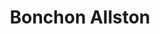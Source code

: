 ---
layout: place
title: "Bonchon Allston"
permalink: /massachusetts/allston/bonchon-allston.html
stateAbbr: MA
stateName: Massachusetts
cityName: Allston
place_id: ChIJE1yxCcV544kRT4VT4R6rHzM
photos:
  - name: >-
      places/ChIJE1yxCcV544kRT4VT4R6rHzM/photos/AeeoHcI_EnUPyTFBs5OUfx6quF6GUwMRfvf2VtkysySZIWZwRgwoVAxUG2sNWI3yhBd_53M7BQ_L-GfVm4FTHsYLZawNPi5J9JLwNZa6Qbp6QjznRFNHxya4aMEccr4GHzeQP6-HRMfzw_3_Ws16AQsOaAAywQ4Z6emw3ZzrY_Vne5lwKvuCNc7apuI0sGrANaaC1RW3Dm8nsmam18Q_PEtudybndRL962JTxDV3kyX2Eob0ZyyqOjdanPEOg8T4xUTdiEpOvnZJ9IlarIM4PkiF0TGWHsKjrwg6KO5ETTcwYoL3-A-b5FN-8YZyKzQVqzUgDS5IPsPVevuMsU26d-csdONCeQA_qzF7ITyg2xmzhcyBuolgQzfVvgbxt5gkn91ejV7MTA0HdzbxD1fGNmY-5CXYYZt7N4UV-3-Ubxy0yysZug
    widthPx: 2605
    heightPx: 2605
    authorAttributions:
      - displayName: Anthony Craig Evans
        uri: https://maps.google.com/maps/contrib/111555170240291436349
        photoUri: >-
          https://lh3.googleusercontent.com/a-/ALV-UjX-XneKXV41wkB6pC7zTp1_1wwmSAojXNxQ40bPzlA88Bsa34kYlg=s100-p-k-no-mo
    flagContentUri: >-
      https://www.google.com/local/imagery/report/?cb_client=maps_api_places.places_api&image_key=!1e10!2sCIHM0ogKEICAgICEh9eOTw&hl=en-US
    googleMapsUri: >-
      https://www.google.com/maps/place//data=!3m4!1e2!3m2!1sCIHM0ogKEICAgICEh9eOTw!2e10!4m2!3m1!1s0x89e379c509b15c13:0x331fab1ee153854f
  - name: >-
      places/ChIJE1yxCcV544kRT4VT4R6rHzM/photos/AeeoHcIxE7RhHt3ccWgT7wfLt8ZHfgwztO6uV3uVtSDn_FJ_8BjT_RAQDi8oC-5yFp8RqZJYpvXubh2Q8tfpiAxJ9DxmENXjQYSWdcdVHcI_CrxXDqo1r2INJlybX-pfXM11gzdNp4_bH8b6nU6LqCO3bpPeWSZt7TE_DQhjcA3Q6miaZa9Eq7K2mk2AgcWcaSRAr1SkctgyzqXxgDJI-CDhjwtOgM0sA1iQ_33xRw37_LKXbt82JiXmFZlYCzQIqxD4u9ZKVyMOyPjYDHbScByCSXC94f4NEmaIrLcmIrBhj1s_Ig
    widthPx: 800
    heightPx: 800
    authorAttributions:
      - displayName: Bonchon Allston
        uri: https://maps.google.com/maps/contrib/103173792903579337138
        photoUri: >-
          https://lh3.googleusercontent.com/a-/ALV-UjVDWMNDcm8eEsz8zvaDb7kvgX0thwhDbXSWh5aLq9LoAyClJ5ZL=s100-p-k-no-mo
    flagContentUri: >-
      https://www.google.com/local/imagery/report/?cb_client=maps_api_places.places_api&image_key=!1e10!2sAF1QipPLzIU16X1I8sSecoI2q-Q0wdtzI-XUwVPJDory&hl=en-US
    googleMapsUri: >-
      https://www.google.com/maps/place//data=!3m4!1e2!3m2!1sAF1QipPLzIU16X1I8sSecoI2q-Q0wdtzI-XUwVPJDory!2e10!4m2!3m1!1s0x89e379c509b15c13:0x331fab1ee153854f
  - name: >-
      places/ChIJE1yxCcV544kRT4VT4R6rHzM/photos/AeeoHcIJlzOxv1t8Jp-sUFfl7KiLrOtcMWt6SMJEo6ZwrMKfpxDeZVVh7g5crPDp9vDqoO_ty0wmy3zZvrjHGrOKK8BGs0ZIJCAgeMOFjuaXLF3lUiIeEG5ntBa3S4tCPPnI2ssuplRn6y-F3MpX1g3jg9PQaENxrtPjcoPjEq4hzOMz62KF8pe2E2Nk_JhvQ6miPknDxKZKXBZCfJcqHrCsqPvbrtDxRQILP52B3PqbeD3SrGll71NSL8fpx5k2UF4xSNoGzO_xnWabQVSQ1OG3TrfG6ceYN4xG6dmep-YSIBf92Q
    widthPx: 1232
    heightPx: 693
    authorAttributions:
      - displayName: Bonchon Allston
        uri: https://maps.google.com/maps/contrib/103173792903579337138
        photoUri: >-
          https://lh3.googleusercontent.com/a-/ALV-UjVDWMNDcm8eEsz8zvaDb7kvgX0thwhDbXSWh5aLq9LoAyClJ5ZL=s100-p-k-no-mo
    flagContentUri: >-
      https://www.google.com/local/imagery/report/?cb_client=maps_api_places.places_api&image_key=!1e10!2sAF1QipNov2Xbe04sVwHmxKHYXpVkPG8qvCLOOT0UK4gS&hl=en-US
    googleMapsUri: >-
      https://www.google.com/maps/place//data=!3m4!1e2!3m2!1sAF1QipNov2Xbe04sVwHmxKHYXpVkPG8qvCLOOT0UK4gS!2e10!4m2!3m1!1s0x89e379c509b15c13:0x331fab1ee153854f
  - name: >-
      places/ChIJE1yxCcV544kRT4VT4R6rHzM/photos/AeeoHcLNyyv3prI5MaIlhpfucQxEARrzt8StnbYjrgN6beukiDZp2d0XvR1bZeR0us-DQQF0R0WW7w8_-MYg5KX5vGWP3NWqwS-To7LoAZX7WEmwNuAGhhrsWx0lsT0ItkiAICZOsOgUUmzowN0mrfON2oadylbP6Id2ybZ180GAO-plTl8Um6Y2STKZf2bjIxWfdRJVE2SYRB0m9Rum8r4dT6jlalXeqI9HzItDAr-rPyJCIizvukjthBmL-L5OOcAJ9x54iZDUIMY4WQd-MbA901dTK0HwfvdlxFLDjEujPebZW7ppLPBxO1iY8hLyTzxpYDK4LmELBTnCUxtCW71kUCrpOwpkDccfPSKvLlFH3Ka-qSdnR7D1hhiVyJ2KBGf8cHkl-XsPvAAUBu3pwoecXoQuxiohYzAQ_LKYMh5He-KBJfAv
    widthPx: 4031
    heightPx: 2381
    authorAttributions:
      - displayName: Khuong Nguyen
        uri: https://maps.google.com/maps/contrib/105917761980590445570
        photoUri: >-
          https://lh3.googleusercontent.com/a-/ALV-UjV0asrIr2_HijrIEX-0tw2AG3PkLa7wEvY_JUUTZhvzps1voTxl=s100-p-k-no-mo
    flagContentUri: >-
      https://www.google.com/local/imagery/report/?cb_client=maps_api_places.places_api&image_key=!1e10!2sCIHM0ogKEICAgICvgsTP2AE&hl=en-US
    googleMapsUri: >-
      https://www.google.com/maps/place//data=!3m4!1e2!3m2!1sCIHM0ogKEICAgICvgsTP2AE!2e10!4m2!3m1!1s0x89e379c509b15c13:0x331fab1ee153854f
  - name: >-
      places/ChIJE1yxCcV544kRT4VT4R6rHzM/photos/AeeoHcLqm2dPhmlAoiWudtDQd6dkYXSadPJz_kNmtu7HwTwv2c0i3YML3TEJjX1VRSuiMmVPqwFPuy_rLjkyl_ghf1PNr50AAkrbMqTYhkFwgIk6vivWEb6E3sRlAoeI7OJkvqgIdkhcSDDtqBiWhJopDAtF2rqvgndPtBmHQOCKeXN7CFqkcE-_k0s8FXvyn78E8SLzGnUJUdllctMMcNzEaX5Ksd_W5r66QFLREWm65pI3Of47H4wFgepkvu4LXLLTMuDtNNH-45ooN2wxVUvteHObSC8hzQFrEzTWQzKisnb13g
    widthPx: 800
    heightPx: 800
    authorAttributions:
      - displayName: Bonchon Allston
        uri: https://maps.google.com/maps/contrib/103173792903579337138
        photoUri: >-
          https://lh3.googleusercontent.com/a-/ALV-UjVDWMNDcm8eEsz8zvaDb7kvgX0thwhDbXSWh5aLq9LoAyClJ5ZL=s100-p-k-no-mo
    flagContentUri: >-
      https://www.google.com/local/imagery/report/?cb_client=maps_api_places.places_api&image_key=!1e10!2sAF1QipMNkC7MtEsKgFT1b3jCFlc7ITTlpRYpFx861GVy&hl=en-US
    googleMapsUri: >-
      https://www.google.com/maps/place//data=!3m4!1e2!3m2!1sAF1QipMNkC7MtEsKgFT1b3jCFlc7ITTlpRYpFx861GVy!2e10!4m2!3m1!1s0x89e379c509b15c13:0x331fab1ee153854f
  - name: >-
      places/ChIJE1yxCcV544kRT4VT4R6rHzM/photos/AeeoHcLEvxSVfZpCLn6XwxTk_CfFiMTv3AsaJJdkEW5_MzMpcjSvDsTtlLXhW3Yqjdcp5Y5r0pwF0zLU_pqTkPRhQDuOhaBINYk_RIHJday3WQNt5PDNHLUkbanMkikwvfTcQdhsNY22XCnNrC6XIfFm2eij72T-YpD4qPyg4atiU69nZCUsBnxzO72mHIUtBsUuSnaThRhcmzMQAo9RbCyluEISyccUZpco_qDW_PFMUuJg7z1qm_mRwnRF6ocjruAaPCXtL-sYswrTD0NNeIcJZkln7RhBK3BzOY6zFOufnWKsNbuK2sRen9yNNM0YvlXb29dP00VBN9zROCHZuySdnhfbdb3_9zttmIQ-flNIWf-nxTusQN-ec7Dn1J7irLNUiuJPX5Obeg66U8uiZidzYA6531nCRSjPeFKALumqXec
    widthPx: 3024
    heightPx: 4032
    authorAttributions:
      - displayName: Vishrut Sundararajan
        uri: https://maps.google.com/maps/contrib/110013143748973081905
        photoUri: >-
          https://lh3.googleusercontent.com/a-/ALV-UjWLCIqj8D9IFqv-_LrY0m835L_Ty5QYsrChzjuGY7zJDN7B0VEtsg=s100-p-k-no-mo
    flagContentUri: >-
      https://www.google.com/local/imagery/report/?cb_client=maps_api_places.places_api&image_key=!1e10!2sCIHM0ogKEICAgIC-hJXBUQ&hl=en-US
    googleMapsUri: >-
      https://www.google.com/maps/place//data=!3m4!1e2!3m2!1sCIHM0ogKEICAgIC-hJXBUQ!2e10!4m2!3m1!1s0x89e379c509b15c13:0x331fab1ee153854f
  - name: >-
      places/ChIJE1yxCcV544kRT4VT4R6rHzM/photos/AeeoHcIZ-Fp9WF8E0oWTLhUjLHXYyQgjQuJPjdfS-FD7F5Wig9R-8uBHCPiw_gDp38Mcdk8rJs2U1GOz38EqRst_-gPu76s37GK9VRM7WirwcmdCtHsotLlcuDn0lRnN7Vs4UU4J1Lg0Hj_1xrU2MBZ7ulSEuN0Zvj3hFGs_IjDzlmtufJ6-eovOUIF-xKH02stEwVsI7V4D86Xybu10m0jfi3okNkR2GHQravxXrVStdQeaKKzGf_4aEfM0TV6lh4HU7qOcAX1CLMBvzlGj1y5INCUiIy1zzlso2VV-oWFUJaHApd0tkGELAzibDl39gryXY0PqqLB4hHmORkC-MI3i1HLO-1_H6jJ8wVGnUUnvhwQj-tTIvqiKScyqnFF2CytzLuD4KBzdLAgNUWUDoOdfaMI5NdKyy1IPKLXUqLM1V63K-eT0
    widthPx: 4032
    heightPx: 3024
    authorAttributions:
      - displayName: bgui
        uri: https://maps.google.com/maps/contrib/106841274729594116731
        photoUri: >-
          https://lh3.googleusercontent.com/a/ACg8ocJwS-ULpWYgICcnl7ScB2jQrL_irdb79V7tkTUnrfnKF6zqxy0p=s100-p-k-no-mo
    flagContentUri: >-
      https://www.google.com/local/imagery/report/?cb_client=maps_api_places.places_api&image_key=!1e10!2sCIHM0ogKEICAgICGxo_UzgE&hl=en-US
    googleMapsUri: >-
      https://www.google.com/maps/place//data=!3m4!1e2!3m2!1sCIHM0ogKEICAgICGxo_UzgE!2e10!4m2!3m1!1s0x89e379c509b15c13:0x331fab1ee153854f
  - name: >-
      places/ChIJE1yxCcV544kRT4VT4R6rHzM/photos/AeeoHcI03rPc0I2bFpVatM1Fn8jP3-MGCuZB4Q_5EGiyrdMh8L6LEb-Xoj22uqDzYJG5Z1y4MAADixnmdA3XOZS_6tKX93Pl2rFZQzVJtZF77tY4OUVsr7BwsLJxViTM6aZWo_-qnwicua6Ff8MQWjffwaq0lkKbxo6S2rSZCYnytt4PLdB3i53L5TxDAgGqg2LN-6c3fK1oCi0UTeTO1_aqVMOdzsqKdQ_aYDyFXXRB66jvJtzDkD4D7uv19YokTX89yhKUgqY39lpaa1l-OJybO36poo-AxLK3WHdQV9do8fKtug
    widthPx: 800
    heightPx: 800
    authorAttributions:
      - displayName: Bonchon Allston
        uri: https://maps.google.com/maps/contrib/103173792903579337138
        photoUri: >-
          https://lh3.googleusercontent.com/a-/ALV-UjVDWMNDcm8eEsz8zvaDb7kvgX0thwhDbXSWh5aLq9LoAyClJ5ZL=s100-p-k-no-mo
    flagContentUri: >-
      https://www.google.com/local/imagery/report/?cb_client=maps_api_places.places_api&image_key=!1e10!2sAF1QipNr1rogCfAlSwP6xuaBtwVjgSoHHvKbHIhGTdDi&hl=en-US
    googleMapsUri: >-
      https://www.google.com/maps/place//data=!3m4!1e2!3m2!1sAF1QipNr1rogCfAlSwP6xuaBtwVjgSoHHvKbHIhGTdDi!2e10!4m2!3m1!1s0x89e379c509b15c13:0x331fab1ee153854f
  - name: >-
      places/ChIJE1yxCcV544kRT4VT4R6rHzM/photos/AeeoHcLT3qquaoJjEnssyGoxHlOzAJy6tiaeiOXrBAiX8mhkQainv3kkhIUTE0-_MsdWIs9S1prX9Ux7wE_Cx2taY5LjkWypkuySb6oOgEuxBzTpT2YLqk0RyBdP3pmp0KCF32cwOAKTqLSnUWgfqqXqPsfosoLs5f_DamvOw_exlLOMMttp0PomCQzhQMbgtSjuVrs5k5gCfprDxw-mz6guOESDPjONGLHfW9Sf0ikde4MEHz1C0y-i57QkiYEhfbB-QkjI-3MdwivAcQBhNEW0535yffbzQih7iKenK-VgNPSZwYYrqhrTGOSuxWqtGl9LvSUuQm1NWTehUyqDyCFARi6f7p-hSBdiUgFwPK3CQhaGSZEuv2gVlOcp9Fw_fuKQPnDHhu2zOc1Ba3HmFuiFfiTmSy4sHDkJDQKrXVIOUdXvqg
    widthPx: 3024
    heightPx: 4032
    authorAttributions:
      - displayName: Khloe Nguyen
        uri: https://maps.google.com/maps/contrib/105586168544127263728
        photoUri: >-
          https://lh3.googleusercontent.com/a-/ALV-UjVymLss1xRYvyvbjqjPrNAYqUwRo8MUrXngYsxnOGnGiIJuxWAT=s100-p-k-no-mo
    flagContentUri: >-
      https://www.google.com/local/imagery/report/?cb_client=maps_api_places.places_api&image_key=!1e10!2sCIHM0ogKEICAgICstcrnLg&hl=en-US
    googleMapsUri: >-
      https://www.google.com/maps/place//data=!3m4!1e2!3m2!1sCIHM0ogKEICAgICstcrnLg!2e10!4m2!3m1!1s0x89e379c509b15c13:0x331fab1ee153854f
  - name: >-
      places/ChIJE1yxCcV544kRT4VT4R6rHzM/photos/AeeoHcIrBTRU51CLvFrZN310O36z7lPb8LUmEVOoDH9xUKslwWhpR6W7fsTBZyTRxEbnI0PEeNQa9n-OK6iLQYqI83DT3M0iOW7B-2wMNj3X4qMgTytIdAyDDjcNiYx8YCmCSVrX6Vy_A_2PZsZHxPNYg7xBZYTrv0-HUqAMWTLxIGeg8u4w9SXDeD9TNlTVzuQizVSBuDu32-eKqCuFmPedWMDmNopjOTWMgNlGzEXH-cm6y8YEATFZ37Qergyf2BrSvSSDM62jfc3C5rs_MKClS4v1Aehvwyp9Z85_x6Y02_mqqw
    widthPx: 800
    heightPx: 800
    authorAttributions:
      - displayName: Bonchon Allston
        uri: https://maps.google.com/maps/contrib/103173792903579337138
        photoUri: >-
          https://lh3.googleusercontent.com/a-/ALV-UjVDWMNDcm8eEsz8zvaDb7kvgX0thwhDbXSWh5aLq9LoAyClJ5ZL=s100-p-k-no-mo
    flagContentUri: >-
      https://www.google.com/local/imagery/report/?cb_client=maps_api_places.places_api&image_key=!1e10!2sAF1QipPpPcio6hVRtnn6KRKvjx7COLfJoj-Xe0uXfuIX&hl=en-US
    googleMapsUri: >-
      https://www.google.com/maps/place//data=!3m4!1e2!3m2!1sAF1QipPpPcio6hVRtnn6KRKvjx7COLfJoj-Xe0uXfuIX!2e10!4m2!3m1!1s0x89e379c509b15c13:0x331fab1ee153854f
address: 123 Brighton Ave, Allston, MA 02134, USA
street: 123 Brighton Ave
city: Allston
state: MA
zip: '02134'
country: USA
neighborhood: Allston
latitude: '42.353009'
longitude: '-71.130889'
accessibility_options:
  wheelchairAccessibleParking: false
  wheelchairAccessibleEntrance: true
  wheelchairAccessibleRestroom: true
  wheelchairAccessibleSeating: true
business_status: OPERATIONAL
name: Bonchon Allston
google_maps_links:
  directionsUri: >-
    https://www.google.com/maps/dir//''/data=!4m7!4m6!1m1!4e2!1m2!1m1!1s0x89e379c509b15c13:0x331fab1ee153854f!3e0
  placeUri: https://maps.google.com/?cid=3683851169330070863
  writeAReviewUri: >-
    https://www.google.com/maps/place//data=!4m3!3m2!1s0x89e379c509b15c13:0x331fab1ee153854f!12e1
  reviewsUri: >-
    https://www.google.com/maps/place//data=!4m4!3m3!1s0x89e379c509b15c13:0x331fab1ee153854f!9m1!1b1
  photosUri: >-
    https://www.google.com/maps/place//data=!4m3!3m2!1s0x89e379c509b15c13:0x331fab1ee153854f!10e5
primary_type: Asian Restaurant
opening_hours:
  regular: null
  current: null
secondary_opening_hours:
  regular:
    weekdayDescriptions: null
    type: null
  current:
    weekdayDescriptions: null
    type: null
phone: (617) 254-8888
price_level: PRICE_LEVEL_MODERATE
price_range: $10 &ndash; $20
rating: '4.3'
rating_count: 1540
website: https://www.bonchon.com/locations/ll/us/ma/boston/123-brighton-avenue
description: null
reviews: null
parking_options: null
payment_options: null
allow_dogs: null
curbside_pickup: null
delivery: null
dine_in: null
good_for_children: null
good_for_groups: null
good_for_sports: null
live_music: null
menu_for_children: null
outdoor_seating: null
reservable: null
restroom: null
serves_beer: null
serves_breakfast: null
serves_brunch: null
serves_cocktails: null
serves_coffee: null
serves_dinner: null
serves_dessert: null
serves_lunch: null
serves_vegetarian_food: null
serves_wine: null
takeout: null

---